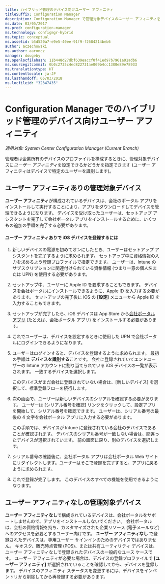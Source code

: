 ```yaml
---
title: ハイブリッド管理のデバイス向けユーザー アフィニティ
titleSuffix: Configuration Manager
description: Configuration Manager で管理対象デバイスのユーザー アフィニティを構成します。
ms.date: 03/05/2017
ms.prod: configuration-manager
ms.technology: configmgr-hybrid
ms.topic: conceptual
ms.assetid: b5d520a7-e9e5-40ee-91f9-f2684214beb6
author: aczechowski
ms.author: aaroncz
manager: dougeby
ms.openlocfilehash: 11b448d27dbf639eaccf0f41ed97b7961a01adb6
ms.sourcegitcommit: 0b0c2735c4ed822731ae069b4cc1380e89e78933
ms.translationtype: HT
ms.contentlocale: ja-JP
ms.lasthandoff: 05/03/2018
ms.locfileid: "32347435"
---
```

# <a name="user-affinity-for-hybrid-managed-devices-in-configuration-manager"></a>Configuration Manager でのハイブリッド管理のデバイス向けユーザー アフィニティ

*適用対象: System Center Configuration Manager (Current Branch)*

管理者は企業所有のデバイスのプロファイルを構成するときに、管理対象デバイスに*ユーザー アフィニティ*を設定できるかどうかを指定できます (ユーザー アフィニティはデバイスで特定のユーザーを識別します)。  

##  <a name="BKMK_iOSCP"></a> ユーザー アフィニティありの管理対象デバイス  
 **ユーザー アフィニティ**が構成されているデバイスは、会社のポータル アプリをインストールして実行することにより、アプリをダウンロードしてデバイスを管理できるようになります。 デバイスを受け取ったユーザーは、セットアップ アシスタントを完了して会社ポータル アプリをインストールするために、いくつもの追加の手順を完了する必要があります。  

#### <a name="how-to-enroll-ios-devices-with-user-affinity"></a>ユーザー アフィニティありで iOS デバイスを登録するには  

1.  新しいデバイスの電源を初めてオンにしたとき、ユーザーはセットアップ アシスタントを完了するように求められます。 セットアップ中に資格情報の入力を求めるよう登録プロファイルで指定できます。 ユーザーは、Intune のサブスクリプションに関連付けられている資格情報 (つまり一意の個人名または UPN) を使用する必要があります。  

2.  セットアップ中、ユーザーに Apple ID を要求することもできます。 デバイスを会社ポータルにインストールできるように、Apple ID を入力する必要があります。 セットアップの完了後に iOS の **[設定]** メニューから Apple ID を入力することもできます。  

3.  セットアップが完了したら、iOS デバイスは App Store から[会社ポータル アプリ](https://itunes.apple.com/us/app/id719171358) (たとえば、会社ポータル アプリ) をインストールする必要があります。  

4.  これでユーザーは、デバイスを設定するときに使用した UPN で会社ポータルにログインできるようになります。  

5.  ユーザーはログインすると、デバイスを登録するように求められます。 最初の手順は **デバイスを識別する**ことです。 会社に登録されていてエンドユーザーの Intune アカウントに割り当てられている iOS デバイスの一覧が表示されます。 一致するデバイスを選択します。  

     このデバイスがまだ会社に登録されていない場合は、[新しいデバイス] を選択して、標準登録フローを続行します。  

6.  次の画面で、ユーザーは新しいデバイスのシリアルを確認する必要があります。 ユーザーは [シリアル番号を確認] リンクをクリックして、設定アプリを開始して、シリアル番号を確認できます。 ユーザーは、シリアル番号の最後の 4 文字を会社ポータル アプリに入力する必要があります。  

     この手順では、デバイスが Intune に登録されている会社のデバイスであることが確認されます。 デバイスのシリアル番号が一致しない場合は、間違ったデバイスが選択されています。 前の画面に戻り、別のデバイスを選択します。  

7.  シリアル番号の確認後に、会社ポータル アプリは会社ポータル Web サイトにリダイレクトします。ユーザーはそこで登録を完了すると、アプリに戻るように求められます。  

8.  これで登録が完了します。 このデバイスのすべての機能を使用できるようになります。  

##  <a name="BKMK_noUA"></a> ユーザー アフィニティなしの管理対象デバイス  
 **ユーザー アフィニティなし**で構成されているデバイスは、会社ポータルをサポートしませんので、アプリをインストールしないでください。 会社ポータルは、会社の資格情報を持ち、カスタマイズされた企業リソース (電子メールなど) へのアクセスを必要とするユーザー向けです。 **ユーザー アフィニティなし** で登録されたデバイスは、専用ユーザー サインインのためのデバイスではありません。 キオスク、販売時点管理 (POS)、または共有ユーティリティ デバイスは、ユーザー アフィニティなしで登録されたデバイスの一般的なユース ケースです。 ユーザー アフィニティが必要な場合は、デバイスの登録プロファイルで **[ユーザー アフィニティ]** が選択されていることを確認してから、デバイスを登録します。 デバイスのアフィニティ ステータスを変更するには、デバイスをインベントリから削除してから再登録する必要があります。
